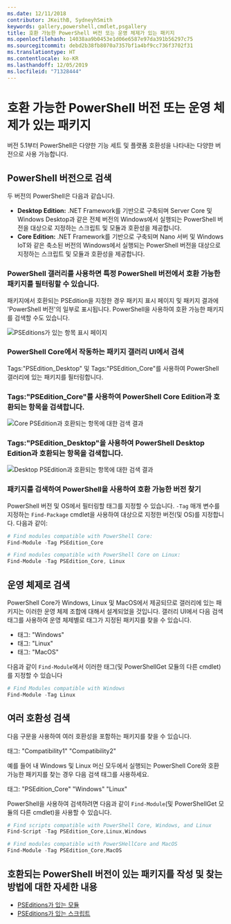 ```yaml
---
ms.date: 12/11/2018
contributor: JKeithB, SydneyhSmith
keywords: gallery,powershell,cmdlet,psgallery
title: 호환 가능한 PowerShell 버전 또는 운영 체제가 있는 패키지
ms.openlocfilehash: 14038aa9b0453e1d06e6587e97da391b56297c75
ms.sourcegitcommit: debd2b38fb8070a7357bf1a4bf9cc736f3702f31
ms.translationtype: HT
ms.contentlocale: ko-KR
ms.lasthandoff: 12/05/2019
ms.locfileid: "71328444"
---
```

# <a name="packages-with-compatible-powershell-editions-or-operating-systems"></a>호환 가능한 PowerShell 버전 또는 운영 체제가 있는 패키지

버전 5.1부터 PowerShell은 다양한 기능 세트 및 플랫폼 호환성을 나타내는 다양한 버전으로 사용 가능합니다.

## <a name="searching-by-powershell-edition"></a>PowerShell 버전으로 검색

두 버전의 PowerShell은 다음과 같습니다.
- **Desktop Edition:** .NET Framework를 기반으로 구축되며 Server Core 및 Windows Desktop과 같은 전체 버전의 Windows에서 실행되는 PowerShell 버전을 대상으로 지정하는 스크립트 및 모듈과 호환성을 제공합니다.
- **Core Edition:** .NET Framework를 기반으로 구축되며 Nano 서버 및 Windows IoT와 같은 축소된 버전의 Windows에서 실행되는 PowerShell 버전을 대상으로 지정하는 스크립트 및 모듈과 호환성을 제공합니다.

### <a name="powershell-gallery-allows-you-to-filter-packages-compatible-for-specific-powershell-editions"></a>PowerShell 갤러리를 사용하면 특정 PowerShell 버전에서 호환 가능한 패키지를 필터링할 수 있습니다.

패키지에서 호환되는 PSEdition을 지정한 경우 패키지 표시 페이지 및 패키지 결과에 'PowerShell 버전'의 일부로 표시됩니다.
PowerShell을 사용하여 호환 가능한 패키지를 검색할 수도 있습니다.

![PSEditions가 있는 항목 표시 페이지](../../Images/packagedisplaypagewithpseditions.PNG)

### <a name="search-for-packages-in-the-gallery-ui-that-work-on-powershell-core"></a>PowerShell Core에서 작동하는 패키지 갤러리 UI에서 검색

Tags:"PSEdition_Desktop" 및 Tags:"PSEdition_Core"를 사용하여 PowerShell 갤러리에 있는 패키지를 필터링합니다.

### <a name="use-tagspsedition_core-to-search-items-compatible-with-powershell-core-edition"></a>Tags:"PSEdition_Core"를 사용하여 PowerShell Core Edition과 호환되는 항목을 검색합니다.

![Core PSEdition과 호환되는 항목에 대한 검색 결과](../../Images/searchresultswithpseditions.PNG)

### <a name="use-tagspsedition_desktop-to-search-items-compatible-with-powershell-desktop-edition"></a>Tags:"PSEdition_Desktop"을 사용하여 PowerShell Desktop Edition과 호환되는 항목을 검색합니다.

![Desktop PSEdition과 호환되는 항목에 대한 검색 결과](../../Images/searchresultswithpseditionsdesktop.PNG)

### <a name="search-for-packages-to-find-compatible-editions-using-powershell"></a>패키지를 검색하여 PowerShell을 사용하여 호환 가능한 버전 찾기
PowerShell 버전 및 OS에서 필터링할 태그를 지정할 수 있습니다.
`-Tag` 매개 변수를 지정하는 `Find-Package` cmdlet을 사용하여 대상으로 지정한 버전(및 OS)를 지정합니다.
다음과 같이:

```powershell
# Find modules compatible with PowerShell Core:
Find-Module -Tag PSEdition_Core

# Find modules compatible with PowerShell Core on Linux:
Find-Module -Tag PSEdition_Core, Linux
```

## <a name="searching-by-operating-system"></a>운영 체제로 검색

PowerShell Core가 Windows, Linux 및 MacOS에서 제공되므로 갤러리에 있는 패키지는 이러한 운영 체제 조합에 대해서 설계되었을 것입니다. 갤러리 UI에서 다음 검색 태그를 사용하여 운영 체제별로 태그가 지정된 패키지를 찾을 수 있습니다.

- 태그: "Windows"
- 태그: "Linux"
- 태그: "MacOS"

다음과 같이 `Find-Module`에서 이러한 태그(및 PowerShellGet 모듈의 다른 cmdlet)를 지정할 수 있습니다

```powershell
# Find Modules compatible with Windows
Find-Module -Tag Linux
```

## <a name="searching-for-multiple-compatibilities"></a>여러 호환성 검색

다음 구문을 사용하여 여러 호환성을 포함하는 패키지를 찾을 수 있습니다.

태그: "Compatibility1" "Compatibility2"

예를 들어 내 Windows 및 Linux 머신 모두에서 실행되는 PowerShell Core와 호환 가능한 패키지를 찾는 경우 다음 검색 태그를 사용하세요.

태그: "PSEdition_Core" "Windows" "Linux"

PowerShell을 사용하여 검색하려면 다음과 같이 `Find-Module`(및 PowerShellGet 모듈의 다른 cmdlet)을 사용할 수 있습니다.

```powershell
# Find scripts compatible with PowerShell Core, Windows, and Linux
Find-Script -Tag PSEdition_Core,Linux,Windows

# Find modules compatible with PowerSHellCore and MacOS
Find-Module -Tag PSEdition_Core,MacOS
```

## <a name="more-details-on-authoring-and-finding-the-packages-with-compatible-powershell-editions"></a>호환되는 PowerShell 버전이 있는 패키지를 작성 및 찾는 방법에 대한 자세한 내용

- [PSEditions가 있는 모듈](../../concepts/module-psedition-support.md)
- [PSEditions가 있는 스크립트](../../concepts/script-psedition-support.md)
